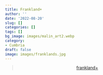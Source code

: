 ```yaml
---
title: Frankland+
author: ''
date: '2022-08-20'
slug: []
categories: []
tags: []
bg_image: images/malin_art2.webp
category:
- Cumbria
draft: false
image: images/franklands.jpg
---
```


<center>

<blockquote class="imgur-embed-pub" lang="en" data-id="a/pUOOfsv"  ><a href="//imgur.com/a/pUOOfsv">frankland+</a></blockquote>

</center>

<script async src="//s.imgur.com/min/embed.js" charset="utf-8"></script>
